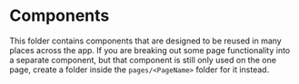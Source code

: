 # Components

This folder contains components that are designed to be reused in many places across the app. If you are breaking out some page functionality into a separate component, but that component is still only used on the one page, create a folder inside the `pages/<PageName>` folder for it instead.
